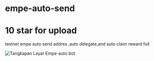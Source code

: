 # empe-auto-send
# 10 star for upload 
testnet empe auto send addres ,auto delegate,and auto claim reward full

![Tangkapan Layar Empe-auto bot](https://github.com/bactiar291/empe-auto-bot/raw/main/Screenshot%20(195).png)

